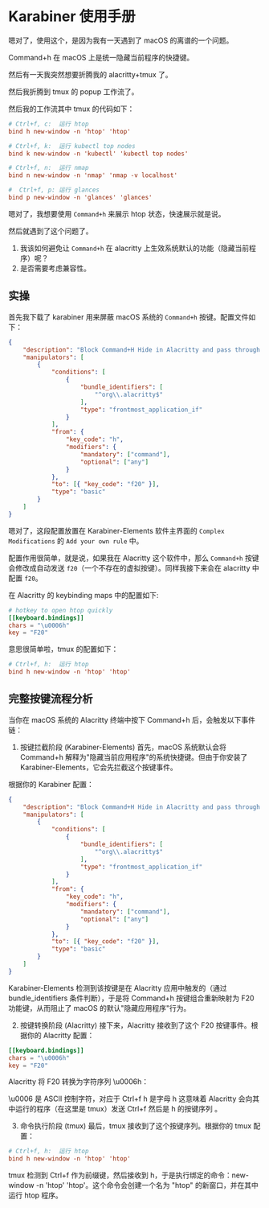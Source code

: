 # Karabiner 使用手册

嗯对了，使用这个，是因为我有一天遇到了 macOS 的离谱的一个问题。

Command+h 在 macOS 上是统一隐藏当前程序的快捷键。

然后有一天我突然想要折腾我的 alacritty+tmux 了。

然后我折腾到 tmux 的 popup 工作流了。

然后我的工作流其中 tmux 的代码如下：

```conf
# Ctrl+f, c:  运行 htop
bind h new-window -n 'htop' 'htop'

# Ctrl+f, k:  运行 kubectl top nodes
bind k new-window -n 'kubectl' 'kubectl top nodes'

# Ctrl+f, n:  运行 nmap
bind n new-window -n 'nmap' 'nmap -v localhost'

#  Ctrl+f, p: 运行 glances
bind p new-window -n 'glances' 'glances'
```
嗯对了，我想要使用 `Command+h` 来展示 htop 状态，快速展示就是说。

然后就遇到了这个问题了。

1. 我该如何避免让 `Command+h` 在 alacritty 上生效系统默认的功能（隐藏当前程序）呢？
2. 是否需要考虑兼容性。

## 实操

首先我下载了 karabiner 用来屏蔽 macOS 系统的 `Command+h` 按键。配置文件如下：

```json
{
    "description": "Block Command+H Hide in Alacritty and pass through to application",
    "manipulators": [
        {
            "conditions": [
                {
                    "bundle_identifiers": [
                        "^org\\.alacritty$"
                    ],
                    "type": "frontmost_application_if"
                }
            ],
            "from": {
                "key_code": "h",
                "modifiers": {
                    "mandatory": ["command"],
                    "optional": ["any"]
                }
            },
            "to": [{ "key_code": "f20" }],
            "type": "basic"
        }
    ]
}
```

嗯对了，这段配置放置在 Karabiner-Elements 软件主界面的 `Complex Modifications` 的 `Add your own rule` 中。

配置作用很简单，就是说，如果我在 Alacritty 这个软件中，那么 `Command+h` 按键会修改成自动发送 `f20`（一个不存在的虚拟按键）。同样我接下来会在 alacritty 中配置 `f20`。

在 Alacritty 的 keybinding maps 中的配置如下:

```toml
# hotkey to open htop quickly
[[keyboard.bindings]]
chars = "\u0006h"
key = "F20"
```

意思很简单啦，tmux 的配置如下：

```conf
# Ctrl+f, h:  运行 htop
bind h new-window -n 'htop' 'htop'
```

## 完整按键流程分析

当你在 macOS 系统的 Alacritty 终端中按下 Command+h 后，会触发以下事件链：

1. 按键拦截阶段 (Karabiner-Elements)
首先，macOS 系统默认会将 Command+h 解释为"隐藏当前应用程序"的系统快捷键。但由于你安装了 Karabiner-Elements，它会先拦截这个按键事件。

根据你的 Karabiner 配置：

```json
{
    "description": "Block Command+H Hide in Alacritty and pass through to application",
    "manipulators": [
        {
            "conditions": [
                {
                    "bundle_identifiers": [
                        "^org\\.alacritty$"
                    ],
                    "type": "frontmost_application_if"
                }
            ],
            "from": {
                "key_code": "h",
                "modifiers": {
                    "mandatory": ["command"],
                    "optional": ["any"]
                }
            },
            "to": [{ "key_code": "f20" }],
            "type": "basic"
        }
    ]
}
```
Karabiner-Elements 检测到该按键是在 Alacritty 应用中触发的（通过 bundle_identifiers 条件判断），于是将 Command+h 按键组合重新映射为 F20 功能键，从而阻止了 macOS 的默认"隐藏应用程序"行为。

2. 按键转换阶段 (Alacritty)
接下来，Alacritty 接收到了这个 F20 按键事件。根据你的 Alacritty 配置：

```toml
[[keyboard.bindings]]
chars = "\u0006h"
key = "F20"
```

Alacritty 将 F20 转换为字符序列 \u0006h：

\u0006 是 ASCII 控制字符，对应于 Ctrl+f
h 是字母 h
这意味着 Alacritty 会向其中运行的程序（在这里是 tmux）发送 Ctrl+f 然后是 h 的按键序列 。

3. 命令执行阶段 (tmux)
最后，tmux 接收到了这个按键序列。根据你的 tmux 配置：

```conf
# Ctrl+f, h:  运行 htop
bind h new-window -n 'htop' 'htop'
```

tmux 检测到 Ctrl+f 作为前缀键，然后接收到 h，于是执行绑定的命令：new-window -n 'htop' 'htop'。这个命令会创建一个名为 "htop" 的新窗口，并在其中运行 htop 程序。



